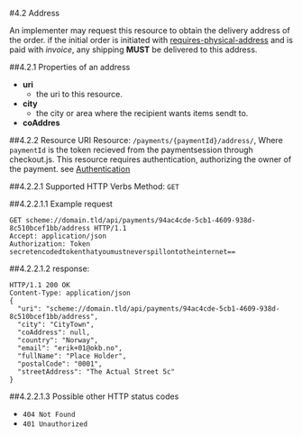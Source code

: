 #4.2 Address

An implementer may request this resource to obtain the delivery address of the order.
if the initial order is initiated with [requires-physical-address](configurationReference/#requires-physical-address) and is paid with _invoice_, any shipping **MUST** be delivered to this address.

##4.2.1 Properties of an address
 * **uri**
    * the uri to this resource.
* **city**
    * the city or area where the recipient wants items sendt to.
* **coAddres**




##4.2.2 Resource URI
Resource:  `/payments/{paymentId}/address/`, Where `paymentId` is the token recieved from the paymentsession through checkout.js.
This resource requires authentication, authorizing the owner of the payment. see [Authentication](authentication/#back-end-authentication)

##4.2.2.1 Supported HTTP Verbs
Method:    `GET`

##4.2.2.1.1 Example request
```HTTP
GET scheme://domain.tld/api/payments/94ac4cde-5cb1-4609-938d-8c510bcef1bb/address HTTP/1.1
Accept: application/json
Authorization: Token secretencodedtokenthatyoumustneverspillontotheinternet==
```
##4.2.2.1.2 response:
```HTTP
HTTP/1.1 200 OK
Content-Type: application/json
{
  "uri": "scheme://domain.tld/api/payments/94ac4cde-5cb1-4609-938d-8c510bcef1bb/address",
  "city": "CityTown",
  "coAddress": null,
  "country": "Norway",
  "email": "erik+01@okb.no",
  "fullName": "Place Holder",
  "postalCode": "0001",
  "streetAddress": "The Actual Street 5c"
}
```
##4.2.2.1.3 Possible other HTTP status codes
 * `404 Not Found`
 * `401 Unauthorized`

